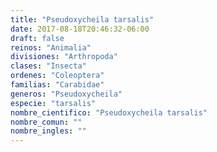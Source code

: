 ```yaml
---
title: "Pseudoxycheila tarsalis"
date: 2017-08-18T20:46:32-06:00
draft: false
reinos: "Animalia"
divisiones: "Arthropoda"
clases: "Insecta"
ordenes: "Coleoptera"
familias: "Carabidae"
generos: "Pseudoxycheila"
especie: "tarsalis"
nombre_cientifico: "Pseudoxycheila tarsalis"
nombre_comun: ""
nombre_ingles: ""
---
```


